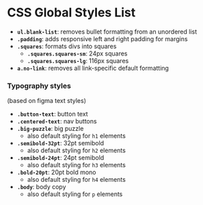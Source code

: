 # CSS Global Styles List
- **`ul.blank-list`**: removes bullet formatting from an unordered list
- **`.padding`**: adds responsive left and right padding for margins
- **`.squares`**: formats divs into squares
    - **`.squares.squares-sm`**: 24px squares
    - **`.squares.squares-lg`**: 116px squares
- **`a.no-link`**: removes all link-specific default formatting

### Typography styles
(based on figma text styles)
- **`.button-text`**: button text
- **`.centered-text`**: nav buttons
- **`.big-puzzle`**: big puzzle
    - also default styling for `h1` elements
- **`.semibold-32pt`**: 32pt semibold
    - also default styling for `h2` elements
- **`.semibold-24pt`**: 24pt semibold
    - also default styling for `h3` elements
- **`.bold-20pt`**: 20pt bold mono
    - also default styling for `h4` elements
- **`.body`**: body copy
    - also default styling for `p` elements